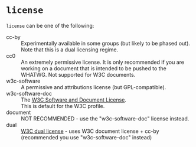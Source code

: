 # `license`

`license` can be one of the following:

<dl>
<dt>cc-by</dt>
<dd>Experimentally available in some groups (but likely to be phased out).</dd>
<dd>Note that this is a dual licensing regime.</dd>
<dt>cc0</dt>
<dd>An extremely permissive license. It is only recommended if you are working on a document that is intended to be pushed to the WHATWG. Not supported for W3C documents.</dd>
<dt>w3c-software</dt>
<dd>A permissive and attributions license (but GPL-compatible).</dd>
<dt>w3c-software-doc</dt>
<dd>The <a href="https://www.w3.org/Consortium/Legal/2015/copyright-software-and-document">W3C Software and Document License</a>.</dd>
<dd>This is default for the W3C profile.</dd>
<dt>document</dt> 
<dd>NOT RECOMMENDED - use the "w3c-software-doc" license instead.</dd>
<dt>dual</dt>
<dd><a href="https://www.w3.org/Consortium/Legal/2013/copyright-documents-dual.html">W3C dual license</a> - uses W3C document license + cc-by (recommended you use "w3c-software-doc" instead)</dd>
</dl>
